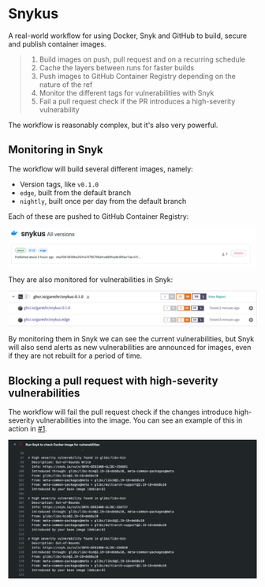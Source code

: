 # Snykus

A real-world workflow for using Docker, Snyk and GitHub to build, secure and publish container images.

> 1. Build images on push, pull request and on a recurring schedule
> 2. Cache the layers between runs for faster builds
> 3. Push images to GitHub Container Registry depending on the nature of the ref
> 4. Monitor the different tags for vulnerabilities with Snyk
> 5. Fail a pull request check if the PR introduces a high-severity vulnerability

The workflow is reasonably complex, but it's also very powerful.

## Monitoring in Snyk

The workflow will build several different images, namely:

* Version tags, like `v0.1.0`
* `edge`, built from the default branch
* `nightly`, built once per day from the default branch

Each of these are pushed to GitHub Container Registry:

![GitHub Container Registry](assets/registry.png)

They are also monitored for vulnerabilities in Snyk:

![Showing vulnerabilities in Snyk](assets/monitor.png)

By monitoring them in Snyk we can see the current vulnerabilities, but Snyk will also send alerts as new vulnerabilities are announced for images, even if they are not rebuilt for a period of time.


## Blocking a pull request with high-severity vulnerabilities

The workflow will fail the pull request check if the changes introduce high-severity vulnerabilities into the image. You can see an example of this in action in [#1](https://github.com/garethr/snykus/pull/1).

![Showing a failing PR check](assets/pr.png)
